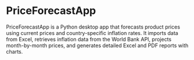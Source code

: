 # PriceForecastApp
PriceForecastApp is a Python desktop app that forecasts product prices using current prices and country-specific inflation rates. It imports data from Excel, retrieves inflation data from the World Bank API, projects month-by-month prices, and generates detailed Excel and PDF reports with charts.
